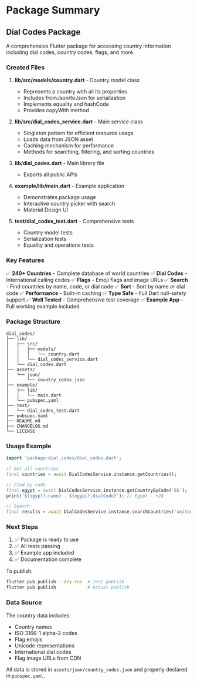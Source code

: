# Package Summary

## Dial Codes Package

A comprehensive Flutter package for accessing country information including dial codes, country codes, flags, and more.

### Created Files

1. **lib/src/models/country.dart** - Country model class
   - Represents a country with all its properties
   - Includes fromJson/toJson for serialization
   - Implements equality and hashCode
   - Provides copyWith method

2. **lib/src/dial_codes_service.dart** - Main service class
   - Singleton pattern for efficient resource usage
   - Loads data from JSON asset
   - Caching mechanism for performance
   - Methods for searching, filtering, and sorting countries

3. **lib/dial_codes.dart** - Main library file
   - Exports all public APIs

4. **example/lib/main.dart** - Example application
   - Demonstrates package usage
   - Interactive country picker with search
   - Material Design UI

5. **test/dial_codes_test.dart** - Comprehensive tests
   - Country model tests
   - Serialization tests
   - Equality and operations tests

### Key Features

✅ **240+ Countries** - Complete database of world countries
✅ **Dial Codes** - International calling codes
✅ **Flags** - Emoji flags and image URLs
✅ **Search** - Find countries by name, code, or dial code
✅ **Sort** - Sort by name or dial code
✅ **Performance** - Built-in caching
✅ **Type Safe** - Full Dart null-safety support
✅ **Well Tested** - Comprehensive test coverage
✅ **Example App** - Full working example included

### Package Structure

```
dial_codes/
├── lib/
│   ├── src/
│   │   ├── models/
│   │   │   └── country.dart
│   │   └── dial_codes_service.dart
│   └── dial_codes.dart
├── assets/
│   └── json/
│       └── country_codes.json
├── example/
│   ├── lib/
│   │   └── main.dart
│   └── pubspec.yaml
├── test/
│   └── dial_codes_test.dart
├── pubspec.yaml
├── README.md
├── CHANGELOG.md
└── LICENSE
```

### Usage Example

```dart
import 'package:dial_codes/dial_codes.dart';

// Get all countries
final countries = await DialCodesService.instance.getCountries();

// Find by code
final egypt = await DialCodesService.instance.getCountryByCode('EG');
print('${egypt?.name} - ${egypt?.dialCode}'); // Egypt - +20

// Search
final results = await DialCodesService.instance.searchCountries('united');
```

### Next Steps

1. ✅ Package is ready to use
2. ✅ All tests passing
3. ✅ Example app included
4. ✅ Documentation complete

To publish:
```bash
flutter pub publish --dry-run  # Test publish
flutter pub publish            # Actual publish
```

### Data Source

The country data includes:
- Country names
- ISO 3166-1 alpha-2 codes
- Flag emojis
- Unicode representations
- International dial codes
- Flag image URLs from CDN

All data is stored in `assets/json/country_codes.json` and properly declared in `pubspec.yaml`.
